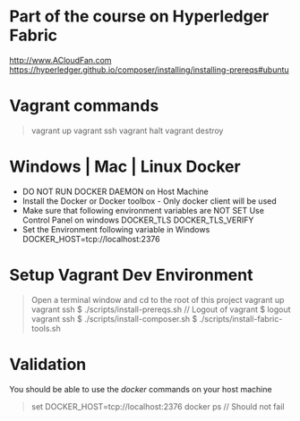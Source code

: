 # Part of the course on Hyperledger Fabric
http://www.ACloudFan.com
https://hyperledger.github.io/composer/installing/installing-prereqs#ubuntu

Vagrant commands
================
> vagrant up
> vagrant ssh
> vagrant halt
> vagrant destroy

Windows | Mac | Linux Docker
============================
+ DO NOT RUN DOCKER DAEMON on Host Machine
+ Install the Docker or Docker toolbox - Only docker client will be used
+ Make sure that following environment variables are NOT SET
  Use Control Panel on windows
  DOCKER_TLS
  DOCKER_TLS_VERIFY
+ Set the Environment following variable in Windows 
  DOCKER_HOST=tcp://localhost:2376

Setup Vagrant Dev Environment
=============================
> Open a terminal window and cd to the root of this project
> vagrant up
> vagrant ssh
  $ ./scripts/install-prereqs.sh
// Logout of vagrant
  $ logout
> vagrant ssh
  $ ./scripts/install-composer.sh
  $ ./scripts/install-fabric-tools.sh

Validation
==========
You should be able to use the *docker* commands on your host machine
> set DOCKER_HOST=tcp://localhost:2376
> docker ps     // Should not fail
